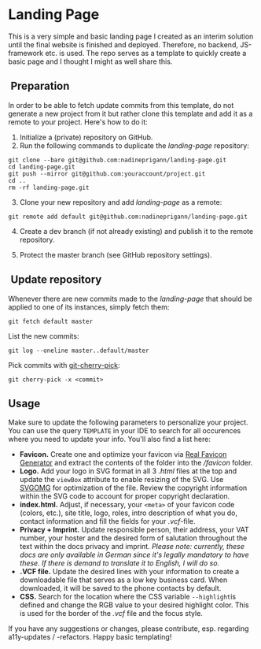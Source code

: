 # Landing Page

This is a very simple and basic landing page I created as an interim solution until the final website is finished and deployed. Therefore, no backend, JS-framework etc. is used. The repo serves as a template to quickly create a basic page and I thought I might as well share this.

##  Preparation

In order to be able to fetch update commits from this template, do not generate a new project from it but rather clone this template and add it as a remote to your project. Here's how to do it:

1. Initialize a (private) repository on GitHub.
2. Run the following commands to duplicate the *landing-page* repository:

```
git clone --bare git@github.com:nadineprigann/landing-page.git
cd landing-page.git
git push --mirror git@github.com:youraccount/project.git
cd ..
rm -rf landing-page.git
```

3. Clone your new repository and add *landing-page* as a remote:

```git remote add default git@github.com:nadineprigann/landing-page.git```

4. Create a dev branch (if not already existing) and publish it to the remote repository.

5. Protect the master branch (see GitHub repository settings).

##  Update repository

Whenever there are new commits made to the *landing-page* that should be applied to one of its instances, simply fetch them:

```git fetch default master```

List the new commits:

```git log --oneline master..default/master```

Pick commits with <a href="https://git-scm.com/docs/git-cherry-pick" target="blank" rel="noopener">git-cherry-pick</a>:

```git cherry-pick -x <commit>```

## Usage

Make sure to update the following parameters to personalize your project. You can use the query ```TEMPLATE``` in your IDE to search for all occurences where you need to update your info. You'll also find a list here:

- **Favicon.** Create one and optimize your favicon via [Real Favicon Generator](https://realfavicongenerator.net/) and extract the contents of the folder into the */favicon* folder.
- **Logo.** Add your logo in SVG format in all 3 *.html* files at the top and update the ```viewBox``` attribute to enable resizing of the SVG. Use [SVGOMG](https://jakearchibald.github.io/svgomg/) for optimization of the file. Review the copyright information within the SVG code to account for proper copyright declaration.
- **index.html.** Adjust, if necessary, your ```<meta>``` of your favicon code (colors, etc.), site title, logo, roles, intro description of what you do, contact information and fill the fields for your *.vcf*-file.
- **Privacy + Imprint.** Update responsible person, their address, your VAT number, your hoster and the desired form of salutation throughout the text within the docs privacy and imprint. *Please note: currently, these docs are only available in German since it's legally mandatory to have these. If there is demand to translate it to English, I will do so.*
- **.VCF file.** Update the desired lines with your information to create a downloadable file that serves as a low key business card. When downloaded, it will be saved to the phone contacts by default.
- **CSS.** Search for the location where the CSS variable ```--highlight```is defined and change the RGB value to your desired highlight color. This is used for the border of the *.vcf* file and the focus style.

If you have any suggestions or changes, please contribute, esp. regarding a11y-updates / -refactors. Happy basic templating!
